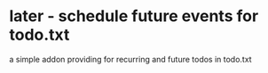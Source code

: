 later - schedule future events for todo.txt
==============

a simple addon providing for recurring and future todos in todo.txt
